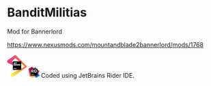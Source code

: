# BanditMilitias
Mod for Bannerlord

https://www.nexusmods.com/mountandblade2bannerlord/mods/1768

<a href="https://www.jetbrains.com"><img src="jetbrains.png" width="10%" height="10%"></a><a href="https://www.jetbrains.com"><img src="icon-rider.png" width="5%" height="5%"></a>
Coded using JetBrains Rider IDE.
